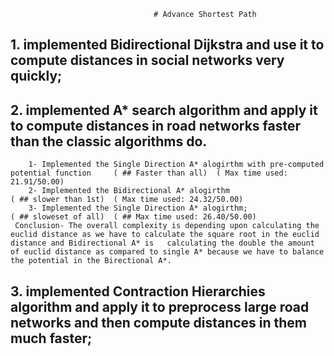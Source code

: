                                    # Advance Shortest Path
 ## 1. implemented Bidirectional Dijkstra and use it to compute distances in social networks very quickly;
 
 ## 2. implemented A* search algorithm and apply it to compute distances in road networks faster than the classic algorithms do.
        1- Implemented the Single Direction A* alogirthm with pre-computed potential function     ( ## Faster than all)  ( Max time used: 21.91/50.00) 
        2- Implemented the Bidirectional A* alogirthm                                             ( ## slower than 1st)  ( Max time used: 24.32/50.00)
        3- Implemented the Single Direction A* alogirthm;                                         ( ## sloweset of all)  ( ## Max time used: 26.40/50.00) 
     Conclusion- The overall complexity is depending upon calculating the euclid distance as we have to calculate the square root in the euclid distance and Bidirectional A* is   calculating the double the amount of euclid distance as compared to single A* because we have to balance the potential in the Birectional A*.
       
 ## 3. implemented Contraction Hierarchies algorithm and apply it to preprocess large road networks and then compute distances in them much faster;

 

